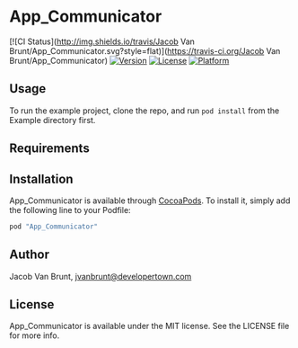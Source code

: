 # App_Communicator

[![CI Status](http://img.shields.io/travis/Jacob Van Brunt/App_Communicator.svg?style=flat)](https://travis-ci.org/Jacob Van Brunt/App_Communicator)
[![Version](https://img.shields.io/cocoapods/v/App_Communicator.svg?style=flat)](http://cocoapods.org/pods/App_Communicator)
[![License](https://img.shields.io/cocoapods/l/App_Communicator.svg?style=flat)](http://cocoapods.org/pods/App_Communicator)
[![Platform](https://img.shields.io/cocoapods/p/App_Communicator.svg?style=flat)](http://cocoapods.org/pods/App_Communicator)

## Usage

To run the example project, clone the repo, and run `pod install` from the Example directory first.

## Requirements

## Installation

App_Communicator is available through [CocoaPods](http://cocoapods.org). To install
it, simply add the following line to your Podfile:

```ruby
pod "App_Communicator"
```

## Author

Jacob Van Brunt, jvanbrunt@developertown.com

## License

App_Communicator is available under the MIT license. See the LICENSE file for more info.

